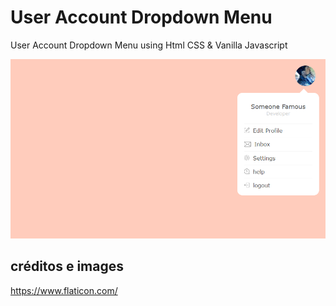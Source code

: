 # User Account Dropdown Menu

User Account Dropdown Menu using Html CSS & Vanilla Javascript

<img src="./banner.png" alt=""> 

## créditos e images
https://www.flaticon.com/ 


